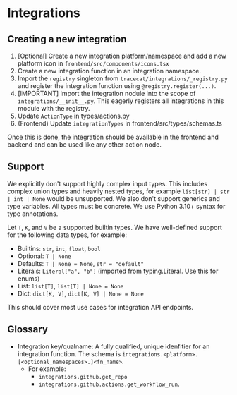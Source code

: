 # Integrations

## Creating a new integration

1. [Optional] Create a new integration platform/namespace and add a new platform icon in `frontend/src/components/icons.tsx`
2. Create a new integration function in an integration namespace.
3. Import the `registry` singleton from `tracecat/integrations/_registry.py` and register the integration function using `@registry.register(...)`.
4. [IMPORTANT] Import the integration nodule into the scope of `integrations/__init__.py`. This eagerly registers all integrations in this module with the registry.
5. Update `ActionType` in types/actions.py
6. (Frontend) Update `integrationTypes` in frontend/src/types/schemas.ts

Once this is done, the integration should be available in the frontend and backend and can be used like any other action node.

## Support

We explicitly don't support highly complex input types. This includes complex union types and heavily nested types, for example `list[str] | str | int | None` would be unsupported.
We also don't support generics and type variables. All types must be concrete. We use Python 3.10+ syntax for type annotations.

Let `T`, `K`, and `V` be a supported builtin types. We have well-defined support for the following data types, for example:

- Builtins: `str`, `int`, `float`, `bool`
- Optional: `T | None`
- Defaults: `T | None = None`, `str = "default"`
- Literals: `Literal["a", "b"]` (imported from typing.Literal. Use this for enums)
- List: `list[T]`, `list[T] | None = None`
- Dict: `dict[K, V]`, `dict[K, V] | None = None`

This should cover most use cases for integration API endpoints.

## Glossary

- Integration key/qualname: A fully qualified, unique idenfitier for an integration function. The schema is `integrations.<platform>.[<optional_namespaces>.]<fn_name>`.
  - For example:
    - `integrations.github.get_repo`
    - `integrations.github.actions.get_workflow_run`.
